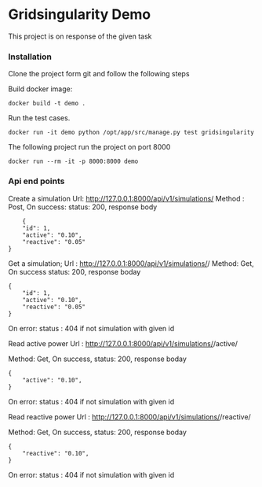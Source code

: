 # Gridsingularity Demo
This project is on response of the given task

### Installation
Clone the project form git and follow the following steps

Build docker image:

```
docker build -t demo .
```
Run the test cases.

```
docker run -it demo python /opt/app/src/manage.py test gridsingularity
```
The following project run the project on port 8000

```
docker run --rm -it -p 8000:8000 demo
```

### Api end points

Create a simulation 
Url: http://127.0.0.1:8000/api/v1/simulations/
Method : Post,
On success:
    status: 200,
    response body 
```
    {
    "id": 1,
    "active": "0.10",
    "reactive": "0.05"
}
```
Get a simulation;
Url : http://127.0.0.1:8000/api/v1/simulations/<simulation id>/
Method: Get,
On success
status: 200,
response boday
```
{
    "id": 1,
    "active": "0.10",
    "reactive": "0.05"
}
```
On error:
 status : 404 if not simulation with given id
 
 Read active power 
 Url : http://127.0.0.1:8000/api/v1/simulations/<simulation id>/active/
 
Method: Get,
On success,
status: 200,
response boday
```
{
    "active": "0.10",
}
```
On error:
 status : 404 if not simulation with given id
 
Read reactive power 
 Url : http://127.0.0.1:8000/api/v1/simulations/<simulation id>/reactive/
 
Method: Get,
On success,
status: 200,
response boday
```
{
    "reactive": "0.10",
}
```
On error:
 status : 404 if not simulation with given id
 



